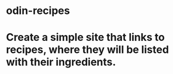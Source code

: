 # odin-recipes
# Create a simple site that links to recipes, where they will be listed with their ingredients.